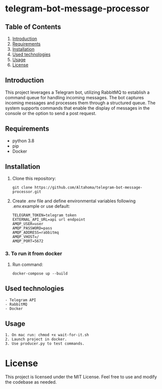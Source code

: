 # telegram-bot-message-processor

## Table of Contents
 1. [Introduction](#introduction)
 2. [Requirements](#requirements)
 3. [Installation](#installation)
 4. [Used technologies](#used-technologies)
 5. [Usage](#usage)
 7. [License](#license) 


## Introduction
This project leverages a Telegram bot, utilizing RabbitMQ to establish a command queue for handling incoming messages.
The bot captures incoming messages and processes them through a structured queue.
The system supports commands that enable the display of messages in the console or the option to send a post request. 

## Requirements
* python 3.8
* pip
* Docker

## Installation
1. Clone this repository:

    ```
    git clone https://github.com/Altahoma/telegram-bot-message-processor.git
    ```
 2. Create .env file and define environmental variables following .env.example or use default:
    ```
    TELEGRAM_TOKEN=telegram token
    EXTERNAL_API_URL=api url endpoint
    AMQP_USER=user
    AMQP_PASSWORD=pass
    AMQP_ADDRESS=rabbitmq
    AMQP_VHOST=/
    AMQP_PORT=5672
    ```
### 3. To run it from docker
1. Run command:
      ```
      docker-compose up --build
      ```

## Used technologies
    - Telegram API
    - RabbitMQ
    - Docker

## Usage
    1. On mac run: chmod +x wait-for-it.sh
    2. Launch project in docker.
    3. Use producer.py to test commands.


# License
This project is licensed under the MIT License.
Feel free to use and modify the codebase as needed.
